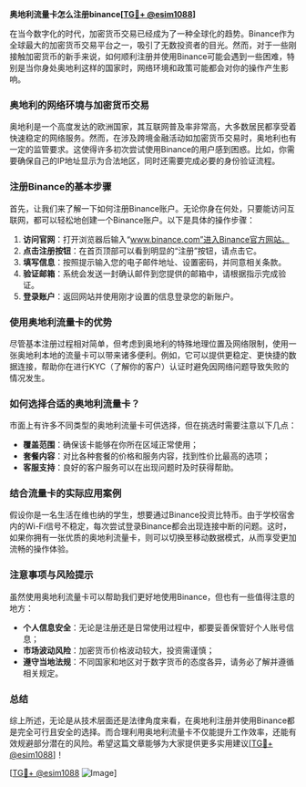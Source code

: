 **奥地利流量卡怎么注册binance[[TG💪+ @esim1088](https://t.me/s/esim1088)]**

在当今数字化的时代，加密货币交易已经成为了一种全球化的趋势。Binance作为全球最大的加密货币交易平台之一，吸引了无数投资者的目光。然而，对于一些刚接触加密货币的新手来说，如何顺利注册并使用Binance可能会遇到一些困难，特别是当你身处奥地利这样的国家时，网络环境和政策可能都会对你的操作产生影响。

### 奥地利的网络环境与加密货币交易

奥地利是一个高度发达的欧洲国家，其互联网普及率非常高，大多数居民都享受着快速稳定的网络服务。然而，在涉及跨境金融活动如加密货币交易时，奥地利也有一定的监管要求。这使得许多初次尝试使用Binance的用户感到困惑。比如，你需要确保自己的IP地址显示为合法地区，同时还需要完成必要的身份验证流程。

### 注册Binance的基本步骤

首先，让我们来了解一下如何注册Binance账户。无论你身在何处，只要能访问互联网，都可以轻松地创建一个Binance账户。以下是具体的操作步骤：

1. **访问官网**：打开浏览器后输入“www.binance.com”进入Binance官方网站。
2. **点击注册按钮**：在首页顶部可以看到明显的“注册”按钮，请点击它。
3. **填写信息**：按照提示输入您的电子邮件地址、设置密码，并同意相关条款。
4. **验证邮箱**：系统会发送一封确认邮件到您提供的邮箱中，请根据指示完成验证。
5. **登录账户**：返回网站并使用刚才设置的信息登录您的新账户。

### 使用奥地利流量卡的优势

尽管基本注册过程相对简单，但考虑到奥地利的特殊地理位置及网络限制，使用一张奥地利本地的流量卡可以带来诸多便利。例如，它可以提供更稳定、更快捷的数据连接，帮助你在进行KYC（了解你的客户）认证时避免因网络问题导致失败的情况发生。

### 如何选择合适的奥地利流量卡？

市面上有许多不同类型的奥地利流量卡可供选择，但在挑选时需要注意以下几点：
- **覆盖范围**：确保该卡能够在你所在区域正常使用；
- **套餐内容**：对比各种套餐的价格和服务内容，找到性价比最高的选项；
- **客服支持**：良好的客户服务可以在出现问题时及时获得帮助。

### 结合流量卡的实际应用案例

假设你是一名生活在维也纳的学生，想要通过Binance投资比特币。由于学校宿舍内的Wi-Fi信号不稳定，每次尝试登录Binance都会出现连接中断的问题。这时，如果你拥有一张优质的奥地利流量卡，则可以切换至移动数据模式，从而享受更加流畅的操作体验。

### 注意事项与风险提示

虽然使用奥地利流量卡可以帮助我们更好地使用Binance，但也有一些值得注意的地方：
- **个人信息安全**：无论是注册还是日常使用过程中，都要妥善保管好个人账号信息；
- **市场波动风险**：加密货币价格波动较大，投资需谨慎；
- **遵守当地法规**：不同国家和地区对于数字货币的态度各异，请务必了解并遵循相关规定。

### 总结

综上所述，无论是从技术层面还是法律角度来看，在奥地利注册并使用Binance都是完全可行且安全的选择。而合理利用奥地利流量卡不仅能提升工作效率，还能有效规避部分潜在的风险。希望这篇文章能够为大家提供更多实用建议[[TG💪+ @esim1088](https://t.me/s/esim1088)]！

[[TG💪+ @esim1088](https://t.me/s/esim1088) ![Image](https://i.postimg.cc/4NQfJmqS/Snipaste-2025-05-13-00-14-12.png)]